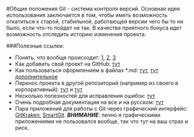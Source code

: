 #Общие положения
Git - система контроля версий.
Основная идея использования заключается в том, чтобы иметь возможность откатиться к старой, стабильной, работающей
версии чего бы то ни было, если что-то пойдет не так.
В качестве приятного бонуса идет возможность отследить историю изменения проекта.

###Полезные ссылки: 
- Понять, что вообще происходит: [1](https://habr.com/company/playrix/blog/345732/), 
[2](https://habr.com/company/playrix/blog/348864/),
[3](https://habr.com/company/playrix/blog/350492/) 
- Как добавить свой проект на GitHub: [тут](https://help.github.com/articles/adding-an-existing-project-to-github-using-the-command-line/)
- Как пользоваться оформлением в файлах *.md: [тут](https://help.github.com/articles/basic-writing-and-formatting-syntax),
[тут дополнительное](https://guides.github.com/features/mastering-markdown/)
- Перенос проекта в другой репозиторий (например из своего в корпоративный):
 [тут](https://help.github.com/articles/transferring-a-repository-owned-by-your-personal-account/) и 
[тут](https://help.github.com/articles/about-repository-transfers/)
- Несколько полезностей для исправления ошибок: [тут](https://ru.hexlet.io/blog/posts/oh-shit-git)
- Очень подробная документация на все и на русском: [тут](https://git-scm.com/book/ru/v1/%D0%92%D0%B2%D0%B5%D0%B4%D0%B5%D0%BD%D0%B8%D0%B5)
- Пара приложений для работы с Git через графический интерфейс: [GitKraken](https://www.gitkraken.com/),
 [SmartGit](https://www.syntevo.com/smartgit/). ***ВНИМАНИЕ***: лично я графическими приложениями не пользовался вообще,
 так что тут на ваш страх и риск.